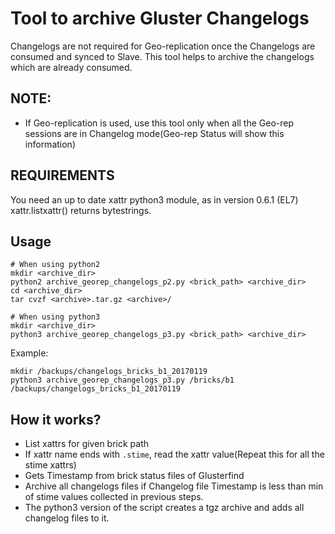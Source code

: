 # Tool to archive Gluster Changelogs
Changelogs are not required for Geo-replication once the Changelogs
are consumed and synced to Slave. This tool helps to archive the
changelogs which are already consumed.

## NOTE:

- If Geo-replication is used, use this tool only when all the Geo-rep
  sessions are in Changelog mode(Geo-rep Status will show this
  information)

## REQUIREMENTS
You need an up to date xattr python3 module, as in version 0.6.1 (EL7) xattr.listxattr() returns bytestrings.

## Usage

    # When using python2
    mkdir <archive_dir>
    python2 archive_georep_changelogs_p2.py <brick_path> <archive_dir>
    cd <archive_dir>
    tar cvzf <archive>.tar.gz <archive>/

    # When using python3
    mkdir <archive_dir>
    python3 archive_georep_changelogs_p3.py <brick_path> <archive_dir>

Example:

    mkdir /backups/changelogs_bricks_b1_20170119
    python3 archive_georep_changelogs_p3.py /bricks/b1 /backups/changelogs_bricks_b1_20170119

## How it works?

- List xattrs for given brick path
- If xattr name ends with `.stime`, read the xattr value(Repeat this
  for all the stime xattrs)
- Gets Timestamp from brick status files of Glusterfind
- Archive all changelogs files if Changelog file Timestamp is less
  than min of stime values collected in previous steps.
- The python3 version of the script creates a tgz archive and adds all changelog files to it.
